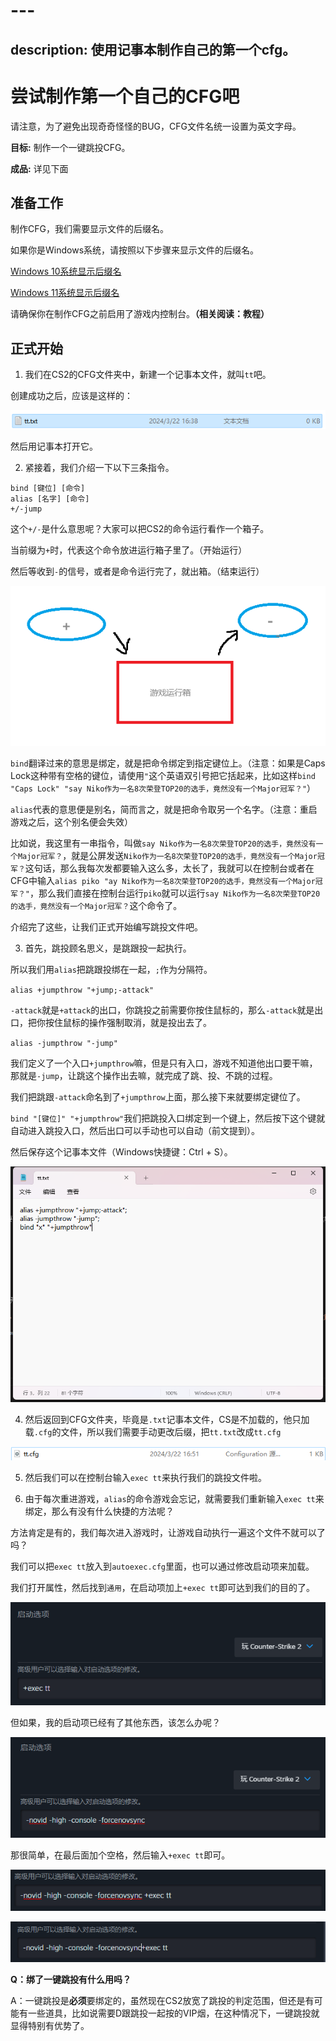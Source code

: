 # ---
description: 使用记事本制作自己的第一个cfg。
---

# 尝试制作第一个自己的CFG吧

请注意，为了避免出现奇奇怪怪的BUG，CFG文件名统一设置为英文字母。

**目标:** 制作一个一键跳投CFG。

**成品:** 详见下面

## 准备工作

制作CFG，我们需要显示文件的后缀名。

如果你是Windows系统，请按照以下步骤来显示文件的后缀名。

[Windows 10系统显示后缀名](https://baijiahao.baidu.com/s?id=1760062502251551349&wfr=spider&for=pc)

[Windows 11系统显示后缀名](https://baijiahao.baidu.com/s?id=1786140869512908671&wfr=spider&for=pc)

请确保你在制作CFG之前启用了游戏内控制台。**（相关阅读：教程）**

## 正式开始

1. 我们在CS2的CFG文件夹中，新建一个记事本文件，就叫`tt`吧。

创建成功之后，应该是这样的：

![正确的显示后缀的记事本文件](<true txt.png>)

然后用记事本打开它。

2. 紧接着，我们介绍一下以下三条指令。

```
bind [键位] [命令]
alias [名字] [命令]
+/-jump
```

这个`+/-`是什么意思呢？大家可以把CS2的命令运行看作一个箱子。

当前缀为`+`时，代表这个命令放进运行箱子里了。（开始运行）

然后等收到`-`的信号，或者是命令运行完了，就出箱。（结束运行）

![简单画图理解一下](cmddemo.png)

`bind`翻译过来的意思是绑定，就是把命令绑定到指定键位上。（注意：如果是Caps Lock这种带有空格的键位，请使用`"`这个英语双引号把它括起来，比如这样`bind "Caps Lock" "say Niko作为一名8次荣登TOP20的选手，竟然没有一个Major冠军？"`）

`alias`代表的意思便是别名，简而言之，就是把命令取另一个名字。（注意：重启游戏之后，这个别名便会失效）

比如说，我这里有一串指令，叫做`say Niko作为一名8次荣登TOP20的选手，竟然没有一个Major冠军？`，就是公屏发送`Niko作为一名8次荣登TOP20的选手，竟然没有一个Major冠军？`这句话，那么我每次发都要输入这么多，太长了，我就可以在控制台或者在CFG中输入`alias piko "ay Niko作为一名8次荣登TOP20的选手，竟然没有一个Major冠军？"`，那么我们直接在控制台运行`piko`就可以运行`say Niko作为一名8次荣登TOP20的选手，竟然没有一个Major冠军？`这个命令了。

介绍完了这些，让我们正式开始编写跳投文件吧。

3. 首先，跳投顾名思义，是跳跟投一起执行。

所以我们用`alias`把跳跟投绑在一起，`;`作为分隔符。

`alias +jumpthrow "+jump;-attack"`

`-attack`就是`+attack`的出口，你跳投之前需要你按住鼠标的，那么`-attack`就是出口，把你按住鼠标的操作强制取消，就是投出去了。

`alias -jumpthrow "-jump"`

我们定义了一个入口`+jumpthrow`嘛，但是只有入口，游戏不知道他出口要干嘛，那就是`-jump`，让跳这个操作出去嘛，就完成了跳、投、不跳的过程。

我们把跳跟`-attack`命名到了`+jumpthrow`上面，那么接下来就要绑定键位了。

`bind "[键位]" "+jumpthrow"`我们把跳投入口绑定到一个键上，然后按下这个键就自动进入跳投入口，然后出口可以手动也可以自动（前文提到）。

然后保存这个记事本文件（Windows快捷键：Ctrl + S）。

![记事本内的内容](cmd.png)

4. 然后返回到CFG文件夹，毕竟是`.txt`记事本文件，CS是不加载的，他只加载`.cfg`的文件，所以我们需要手动更改后缀，把`tt.txt`改成`tt.cfg`

![最终成品](result.png)

5. 然后我们可以在控制台输入`exec tt`来执行我们的跳投文件啦。

6. 由于每次重进游戏，`alias`的命令游戏会忘记，就需要我们重新输入`exec tt`来绑定，那么有没有什么快捷的方法呢？

方法肯定是有的，我们每次进入游戏时，让游戏自动执行一遍这个文件不就可以了吗？

我们可以把`exec tt`放入到`autoexec.cfg`里面，也可以通过修改启动项来加载。

我们打开属性，然后找到`通用`，在启动项加上`+exec tt`即可达到我们的目的了。

![启动项配置，让每次进入游戏就执行一遍跳投CFG](<empty startup.png>)

但如果，我的启动项已经有了其他东西，该怎么办呢？

![比如这样](startup.png)

那很简单，在最后面加个空格，然后输入`+exec tt`即可。

![正确的操作](<right startup.png>)

![错误的操作，没有空格](<wrong startup.png>)


**Q：绑了一键跳投有什么用吗？**

A：一键跳投是**必须**要绑定的，虽然现在CS2放宽了跳投的判定范围，但还是有可能有一些道具，比如说需要D跟跳投一起按的VIP烟，在这种情况下，一键跳投就显得特别有优势了。
